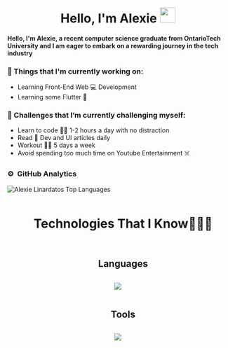 <h1 align="center"><b> Hello, I'm Alexie </b><img src="https://media.giphy.com/media/hvRJCLFzcasrR4ia7z/giphy.gif" width="35"></h1>
<!--  -->

<h4>Hello, I'm Alexie, a recent computer science graduate from OntarioTech University and I am eager to embark on a rewarding journey in the tech industry </h4>
                                                                                                                                     
### 💼  Things that I'm currently working on: 
* Learning Front-End Web :computer: Development
* Learning some Flutter :calling:

### 🌱 Challenges that I’m currently challenging myself:
* Learn to code :man_technologist: 1-2 hours a day with no distraction 
* Read :newspaper: Dev and UI articles daily 
* Workout :weight_lifting_man: 5 days a week 
* Avoid spending too much time on Youtube Entertainment :skull_and_crossbones:                                                                                                            

### ⚙️ &nbsp;GitHub Analytics
<div style="display: flex; justify-content: space-between; align-items: center;">

   <img src="https://github-readme-stats.vercel.app/api/top-langs/?username=AlexieLinardatos&layout=compact&theme=dark&bg_color=0A0A0A" alt="Alexie Linardatos Top Languages"/>

</div>



<!--h1 without bottom border-->
<div id="user-content-toc">
  <ul align="center">
    <summary><h1 style="display: inline-block">Technologies That I Know👨🏻‍💻</h1></summary>
  </ul>
</div>


<!--h1 without bottom border-->
<div id="user-content-toc">
  <ul align="center">
    <summary><h2 style="display: inline-block">Languages</h2></summary>
  </ul>
</div>
<!--tech stack icons-->
<p align="center">
  <a href="https://skillicons.dev">
    <img src="https://skillicons.dev/icons?i=py,java,html,js,cpp,c,dart, kotlin,mysql,css" />
  </a>
</p>

<!--h1 without bottom border-->
<div id="user-content-toc">
  <ul align="center">
    <summary><h2 style="display: inline-block">Tools</h2></summary>
  </ul>
</div> 
<!--tech stack icons-->
<p align="center">
  <a href="https://skillicons.dev">
    <img src="https://skillicons.dev/icons?i=git,vscode,linux,androidstudio,firebase,atom,gradle " />
  </a>
</p>


